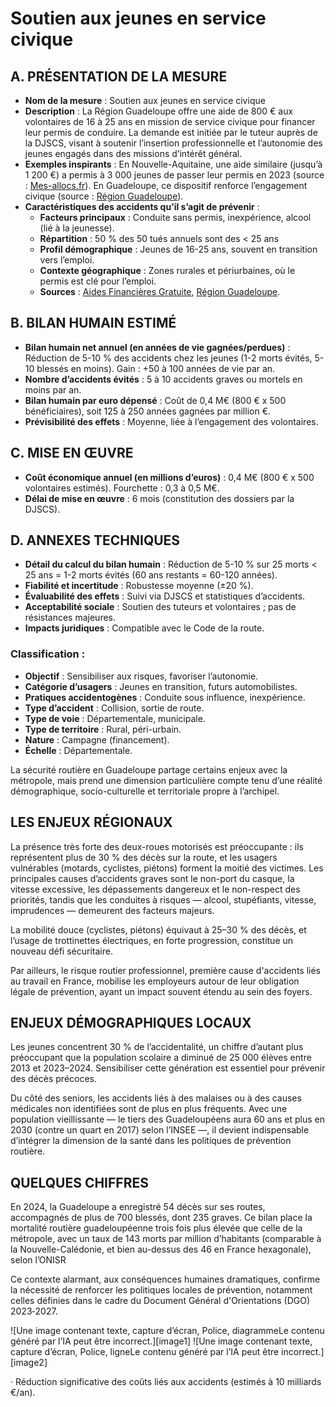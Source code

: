 # **Soutien aux jeunes en service civique**

## **A. PRÉSENTATION DE LA MESURE**

* **Nom de la mesure** : Soutien aux jeunes en service civique  
* **Description** : La Région Guadeloupe offre une aide de 800 € aux volontaires de 16 à 25 ans en mission de service civique pour financer leur permis de conduire. La demande est initiée par le tuteur auprès de la DJSCS, visant à soutenir l’insertion professionnelle et l’autonomie des jeunes engagés dans des missions d’intérêt général.  
* **Exemples inspirants** : En Nouvelle-Aquitaine, une aide similaire (jusqu’à 1 200 €) a permis à 3 000 jeunes de passer leur permis en 2023 (source : [Mes-allocs.fr](https://www.mes-allocs.fr)). En Guadeloupe, ce dispositif renforce l’engagement civique (source : [Région Guadeloupe](http://www.regionguadeloupe.fr)).  
* **Caractéristiques des accidents qu’il s’agit de prévenir** :  
  * **Facteurs principaux** : Conduite sans permis, inexpérience, alcool (lié à la jeunesse).  
  * **Répartition** : 50 % des 50 tués annuels sont des \< 25 ans   
  * **Profil démographique** : Jeunes de 16-25 ans, souvent en transition vers l’emploi.  
  * **Contexte géographique** : Zones rurales et périurbaines, où le permis est clé pour l’emploi.  
  * **Sources** : [Aides Financières Gratuite](https://mes-aides.francetravail.fr), [Région Guadeloupe](http://www.regionguadeloupe.fr).

## **B. BILAN HUMAIN ESTIMÉ**

* **Bilan humain net annuel (en années de vie gagnées/perdues)** : Réduction de 5-10 % des accidents chez les jeunes (1-2 morts évités, 5-10 blessés en moins). Gain : \+50 à 100 années de vie par an.  
* **Nombre d’accidents évités** : 5 à 10 accidents graves ou mortels en moins par an.  
* **Bilan humain par euro dépensé** : Coût de 0,4 M€ (800 € x 500 bénéficiaires), soit 125 à 250 années gagnées par million €.  
* **Prévisibilité des effets** : Moyenne, liée à l’engagement des volontaires.

## **C. MISE EN ŒUVRE**

* **Coût économique annuel (en millions d’euros)** : 0,4 M€ (800 € x 500 volontaires estimés). Fourchette : 0,3 à 0,5 M€.  
* **Délai de mise en œuvre** : 6 mois (constitution des dossiers par la DJSCS).

## **D. ANNEXES TECHNIQUES**

* **Détail du calcul du bilan humain** : Réduction de 5-10 % sur 25 morts \< 25 ans \= 1-2 morts évités (60 ans restants \= 60-120 années).  
* **Fiabilité et incertitude** : Robustesse moyenne (±20 %).  
* **Évaluabilité des effets** : Suivi via DJSCS et statistiques d’accidents.  
* **Acceptabilité sociale** : Soutien des tuteurs et volontaires ; pas de résistances majeures.  
* **Impacts juridiques** : Compatible avec le Code de la route.

### **Classification :** 

- **Objectif** : Sensibiliser aux risques, favoriser l’autonomie.  
- **Catégorie d’usagers** : Jeunes en transition, futurs automobilistes.  
- **Pratiques accidentogènes** : Conduite sous influence, inexpérience.  
- **Type d’accident** : Collision, sortie de route.  
- **Type de voie** : Départementale, municipale.  
- **Type de territoire** : Rural, péri-urbain.  
- **Nature** : Campagne (financement).  
- **Échelle** : Départementale.







La sécurité routière en Guadeloupe partage certains enjeux avec la métropole, mais prend une dimension particulière compte tenu d’une réalité démographique, socio-culturelle et territoriale propre à l’archipel.

## **LES ENJEUX RÉGIONAUX**

La présence très forte des deux-roues motorisés est préoccupante : ils représentent plus de 30 % des décès sur la route, et les usagers vulnérables (motards, cyclistes, piétons) forment la moitié des victimes. Les principales causes d’accidents graves sont le non-port du casque, la vitesse excessive, les dépassements dangereux et le non-respect des priorités, tandis que les conduites à risques — alcool, stupéfiants, vitesse, imprudences — demeurent des facteurs majeurs. 

La mobilité douce (cyclistes, piétons) équivaut à 25–30 % des décès, et l’usage de trottinettes électriques, en forte progression, constitue un nouveau défi sécuritaire. 

Par ailleurs, le risque routier professionnel, première cause d'accidents liés au travail en France, mobilise les employeurs autour de leur obligation légale de prévention, ayant un impact souvent étendu au sein des foyers.

## **ENJEUX DÉMOGRAPHIQUES LOCAUX**

Les jeunes concentrent 30 % de l’accidentalité, un chiffre d’autant plus préoccupant que la population scolaire a diminué de 25 000 élèves entre 2013 et 2023–2024. Sensibiliser cette génération est essentiel pour prévenir des décès précoces. 

Du côté des seniors, les accidents liés à des malaises ou à des causes médicales non identifiées sont de plus en plus fréquents. Avec une population vieillissante — le tiers des Guadeloupéens aura 60 ans et plus en 2030 (contre un quart en 2017\) selon l’INSEE —, il devient indispensable d’intégrer la dimension de la santé dans les politiques de prévention routière.

## **QUELQUES CHIFFRES**

En 2024, la Guadeloupe a enregistré 54 décès sur ses routes, accompagnés de plus de 700 blessés, dont 235 graves. Ce bilan place la mortalité routière guadeloupéenne trois fois plus élevée que celle de la métropole, avec un taux de 143 morts par million d’habitants (comparable à la Nouvelle-Calédonie, et bien au-dessus des 46 en France hexagonale), selon l’ONISR

Ce contexte alarmant, aux conséquences humaines dramatiques, confirme la nécessité de renforcer les politiques locales de prévention, notamment celles définies dans le cadre du Document Général d'Orientations (DGO) 2023‑2027\.

![Une image contenant texte, capture d’écran, Police, diagrammeLe contenu généré par l’IA peut être incorrect.][image1] ![Une image contenant texte, capture d’écran, Police, ligneLe contenu généré par l’IA peut être incorrect.][image2]

·       Réduction significative des coûts liés aux accidents (estimés à 10 milliards €/an).